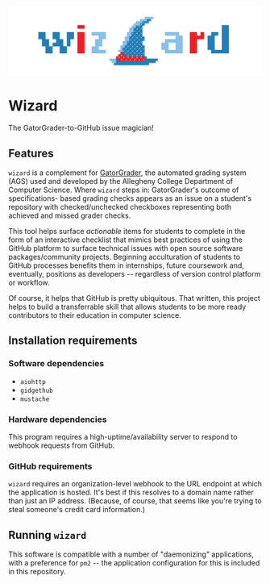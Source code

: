 ![8-bit wizard hat and name in type in gradations of red and blue](https://github.com/ReadyResearchers/wizard/blob/media/media/wizard.png)

# Wizard

The GatorGrader-to-GitHub issue magician!

## Features

`wizard` is a complement for [GatorGrader](https://github.com/GatorEducator/gatorgrader), the automated grading system (AGS) used
and developed by the Allegheny College Department of Computer Science. Where `wizard` steps in: GatorGrader's outcome of specifications-
based grading checks appears as an issue on a student's repository with checked/unchecked checkboxes representing both achieved
and missed grader checks.

This tool helps surface _actionable_ items for students to complete in the form of an interactive checklist that mimics best practices
of using the GitHub platform to surface technical issues with open source software packages/community projects. Beginning acculturation
of students to GitHub processes benefits them in internships, future coursework and, eventually, positions as developers -- regardless
of version control platform or workflow.

Of course, it helps that GitHub is pretty ubiquitous. That written, this project helps to build a transferrable skill that allows students
to be more ready contributors to their education in computer science.

## Installation requirements

### Software dependencies

* `aiohttp`
* `gidgethub`
* `mustache`

### Hardware dependencies

This program requires a high-uptime/availability server to respond to webhook requests from GitHub.

### GitHub requirements

`wizard` requires an organization-level webhook to the URL endpoint at which the application is hosted. It's best if this resolves to a
domain name rather than just an IP address. (Because, of course, that seems like you're trying to steal someone's credit card information.)

## Running `wizard`

This software is compatible with a number of "daemonizing" applications, with a preference for `pm2` -- the application configuration for
this is included in this repository.
